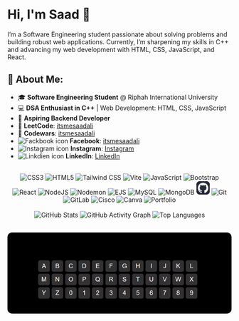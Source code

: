 # Hi, I'm Saad 👋

I’m a Software Engineering student passionate about solving problems and building robust web applications. Currently, I’m sharpening my skills in C++ and advancing my web development with HTML, CSS, JavaScript, and React.

## 💫 About Me:
- 🎓 **Software Engineering Student** @ Riphah International University  
- 💻 **DSA Enthusiast in C++** | Web Development: HTML, CSS, JavaScript  
- 🚀 **Aspiring Backend Developer**  
- 🔗 **LeetCode**: [itsmesaadali](https://leetcode.com/u/itsmesaad/)  
- 🥋 **Codewars**: [itsmesaadali](https://www.codewars.com/users/itsmesaad)
-  <img src="https://img.icons8.com/?size=20&id=118497&format=png" alt="Fackbook icon"> **Facebook**: [itsmesaadali](https://www.facebook.com/itsmesaadali)
-  <img src="https://img.icons8.com/?size=20&id=Xy10Jcu1L2Su&format=png" alt="Instagram icon"> **Instagram**: [Instagram](https://www.instagram.com/itsmesaadali/)
-  <img src="https://img.icons8.com/?size=20&id=13930&format=png" alt="Linkdien icon"> **LinkedIn**: [LinkedIn](https://www.linkedin.com/in/itsmesaadali/)


<br>
<div align=center>
<img height="30"width="30"  src="https://cdn.simpleicons.org/css3#1572B6" alt="CSS3" />
<img height="30"width="30"  src="https://cdn.simpleicons.org/html5#E34F26" alt="HTML5" />
<img height="30"width="30"  src="https://cdn.simpleicons.org/tailwindcss#38B2AC" alt="Tailwind CSS" />
<img height="30"width="30"  src="https://cdn.simpleicons.org/vite#646CFF" alt="Vite" />
<img height="30"width="30"  src="https://cdn.simpleicons.org/javascript#F7DF1E" alt="JavaScript" />
<img height="30"width="30"  src="https://cdn.simpleicons.org/bootstrap#8511FA" alt="Bootstrap" />
<img height="30"width="30"  src="https://cdn.simpleicons.org/react#61DAFB" alt="React" />
<img height="30"width="30"  src="https://cdn.simpleicons.org/nodedotjs#6DA55F" alt="NodeJS" />
<img height="30"width="30"  src="https://cdn.simpleicons.org/nodemon#76D04B" alt="Nodemon" />
<img height="30"width="30"  src="https://cdn.simpleicons.org/ejs#B4CA65" alt="EJS" />
<img height="30"width="30"  src="https://cdn.simpleicons.org/mysql#4479A1" alt="MySQL" />
<img height="30"width="30"  src="https://cdn.simpleicons.org/mongodb#47A248" alt="MongoDB" />
<img src="https://github.com/tandpfun/skill-icons/blob/main/icons/Github-Dark.svg" height="30"width="30" alt="GitHub" />
<img height="30"width="30"  src="https://cdn.simpleicons.org/git#F05033" alt="Git" />
<img height="30"width="30"  src="https://cdn.simpleicons.org/gitlab#FC6D26" alt="GitLab" />
<img height="30"width="30"  src="https://cdn.simpleicons.org/cisco#1BA0D7" alt="Cisco" />
<img height="30"width="30"  src="https://cdn.simpleicons.org/canva#00C4CC" alt="Canva" />
<img height="30"width="30"  src="https://cdn.simpleicons.org/firefox#FF7139" alt="Portfolio" />
</div>



<br>
<div align="center">
    <img src="https://github-readme-stats.vercel.app/api?username=Saad123ali&theme=tokyonight&hide_border=true&include_all_commits=false&count_private=false&show_icons=true" alt="GitHub Stats" height="150">
    <img src="https://github-readme-activity-graph.vercel.app/graph?username=Saad123ali&bg_color=1a1b27&color=9e4c98&line=bf91f3&point=38dbae&area=true&hide_border=true" alt="GitHub Activity Graph" height="150">
    <img src="https://github-readme-stats.vercel.app/api/top-langs/?username=Saad123ali&theme=tokyonight&hide_border=true&include_all_commits=false&count_private=false&layout=compact" alt="Top Languages" height="150">
</div>

<br>

<p align="center">
  <img src="/Saadname.gif" alt="Who Am I" style="border-radius: 10px;">
</p>


